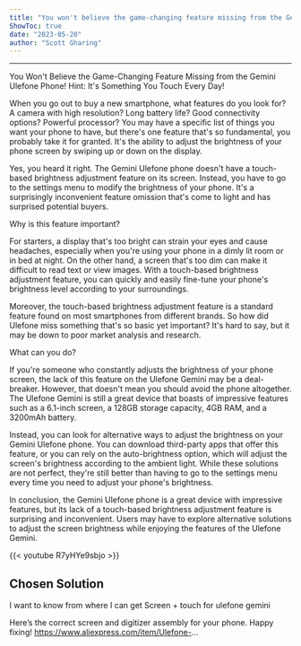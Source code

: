 ```yaml
---
title: "You won't believe the game-changing feature missing from the Gemini Ulefone phone! Hint: it's something you touch every day!"
ShowToc: true 
date: "2023-05-20"
author: "Scott Gharing"
---
```

*****
You Won't Believe the Game-Changing Feature Missing from the Gemini Ulefone Phone! Hint: It's Something You Touch Every Day!

When you go out to buy a new smartphone, what features do you look for? A camera with high resolution? Long battery life? Good connectivity options? Powerful processor? You may have a specific list of things you want your phone to have, but there's one feature that's so fundamental, you probably take it for granted. It's the ability to adjust the brightness of your phone screen by swiping up or down on the display.

Yes, you heard it right. The Gemini Ulefone phone doesn't have a touch-based brightness adjustment feature on its screen. Instead, you have to go to the settings menu to modify the brightness of your phone. It's a surprisingly inconvenient feature omission that's come to light and has surprised potential buyers.

Why is this feature important?

For starters, a display that's too bright can strain your eyes and cause headaches, especially when you're using your phone in a dimly lit room or in bed at night. On the other hand, a screen that's too dim can make it difficult to read text or view images. With a touch-based brightness adjustment feature, you can quickly and easily fine-tune your phone's brightness level according to your surroundings.

Moreover, the touch-based brightness adjustment feature is a standard feature found on most smartphones from different brands. So how did Ulefone miss something that's so basic yet important? It's hard to say, but it may be down to poor market analysis and research.

What can you do?

If you're someone who constantly adjusts the brightness of your phone screen, the lack of this feature on the Ulefone Gemini may be a deal-breaker. However, that doesn't mean you should avoid the phone altogether. The Ulefone Gemini is still a great device that boasts of impressive features such as a 6.1-inch screen, a 128GB storage capacity, 4GB RAM, and a 3200mAh battery.

Instead, you can look for alternative ways to adjust the brightness on your Gemini Ulefone phone. You can download third-party apps that offer this feature, or you can rely on the auto-brightness option, which will adjust the screen's brightness according to the ambient light. While these solutions are not perfect, they're still better than having to go to the settings menu every time you need to adjust your phone's brightness.

In conclusion, the Gemini Ulefone phone is a great device with impressive features, but its lack of a touch-based brightness adjustment feature is surprising and inconvenient. Users may have to explore alternative solutions to adjust the screen brightness while enjoying the features of the Ulefone Gemini.

{{< youtube R7yHYe9sbjo >}} 



## Chosen Solution
 I want to know from where I can get Screen + touch for ulefone gemini

 Here’s the correct screen and digitizer assembly for your phone. Happy fixing!
https://www.aliexpress.com/item/Ulefone-...





